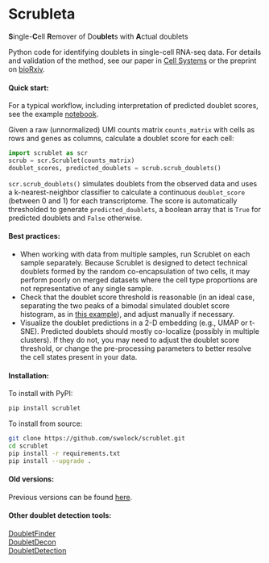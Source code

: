 # Scrubleta
**S**ingle-**C**ell **R**emover of Do**ublet**s with **A**ctual doublets  
  
Python code for identifying doublets in single-cell RNA-seq data. For details and validation of the method, see our paper in [Cell Systems](https://www.sciencedirect.com/science/article/pii/S2405471218304745) or the preprint on [bioRxiv](https://www.biorxiv.org/content/early/2018/07/09/357368).

#### Quick start:
For a typical workflow, including interpretation of predicted doublet scores, see the example [notebook](./examples/scrublet_basics.ipynb).  
  
Given a raw (unnormalized) UMI counts matrix `counts_matrix` with cells as rows and genes as columns, calculate a doublet score for each cell: 
```python
import scrublet as scr
scrub = scr.Scrublet(counts_matrix)
doublet_scores, predicted_doublets = scrub.scrub_doublets()
```
`scr.scrub_doublets()` simulates doublets from the observed data and uses a k-nearest-neighbor classifier to calculate a continuous `doublet_score` (between 0 and 1) for each transcriptome. The score is automatically thresholded to generate `predicted_doublets`, a boolean array that is `True` for predicted doublets and `False` otherwise. 

#### Best practices:  
- When working with data from multiple samples, run Scrublet on each sample separately. Because Scrublet is designed to detect technical doublets formed by the random co-encapsulation of two cells, it may perform poorly on merged datasets where the cell type proportions are not representative of any single sample. 
- Check that the doublet score threshold is reasonable (in an ideal case, separating the two peaks of a bimodal simulated doublet score histogram, as in [this example](./examples/scrublet_basics.ipynb)), and adjust manually if necessary.
- Visualize the doublet predictions in a 2-D embedding (e.g., UMAP or t-SNE). Predicted doublets should mostly co-localize (possibly in multiple clusters). If they do not, you may need to adjust the doublet score threshold, or change the pre-processing parameters to better resolve the cell states present in your data.

#### Installation:
To install with PyPI:
```bash
pip install scrublet
```

To install from source:
```bash
git clone https://github.com/swolock/scrublet.git
cd scrublet
pip install -r requirements.txt
pip install --upgrade .
```

#### Old versions:
Previous versions can be found [here](./old_versions/).

#### Other doublet detection tools:
[DoubletFinder](https://github.com/chris-mcginnis-ucsf/DoubletFinder)  
[DoubletDecon](https://github.com/EDePasquale/DoubletDecon)  
[DoubletDetection](https://github.com/JonathanShor/DoubletDetection)
